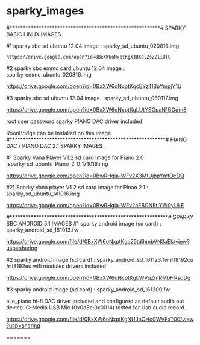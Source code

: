 # sparky_images
#*********************************************************#
 	SPARKY BASIC LINUX IMAGES

#1 sparky sbc sd ubuntu 12.04 image : sparky_sd_ubuntu_020816.img

	https://drive.google.com/open?id=0BxXW6oNxptKgX3BXalZsZ2liUlU

#2 sparky sbc emmc card ubuntu 12.04 image : sparky_emmc_ubuntu_020816.img

https://drive.google.com/open?id=0BxXW6oNxptKgcEYzTlBpYmpjY1U

#3 sparky sbc sd ubuntu 12.04 image : sparky_sd_ubuntu_060117.img

https://drive.google.com/open?id=0BxXW6oNxptKgLUtYSGpaN1BOdm8

root user password sparky
PIANO DAC driver included

RoonBridge can be Installed on this image.
#***********************************************************#
	 PIANO DAC / PIANO DAC 2.1 SPARKY IMAGES

#1 Sparky Vana Player V1.2 sd card Image for Piano 2.0  :sparky_sd_ubuntu_Piano_2_0_171016.img

https://drive.google.com/open?id=0BwRHgia-WFv2X3MtUjhpYmtOcDQ


#2) Sparky Vana player V1.2 sd card Image for Pinao 2.1 : sparky_sd_ubuntu_141016.img

https://drive.google.com/open?id=0BwRHgia-WFv2aFBGNEtIYW0yUkE


#************************************************************#
	SPARKY  SBC ANDROID 5.1 IMAGES
#1 sparky android image (sd card) : sparky_android_sd_161013.fw

https://drive.google.com/file/d/0BxXW6oNxptKga25tdjhmbVN3aEk/view?usp=sharing  

#2 sparky android image (sd card) : sparky_android_sd_161123.fw
rtl8192cu /rtl8192eu wifi modules drivers  included

https://drive.google.com/open?id=0BxXW6oNxptKgbWVqZmRMbHRsdDg

#3 sparky android image (sd card) : sparky_android_sd_161209.fw

allo_piano hi-fi DAC driver included and configured as default audio out device.
C-Media USB Mic (0x0d8c:0x0014) tested for Usb audio record.

https://drive.google.com/file/d/0BxXW6oNxptKgNUJhOHo0WVFxT00/view?usp=sharing


=======

